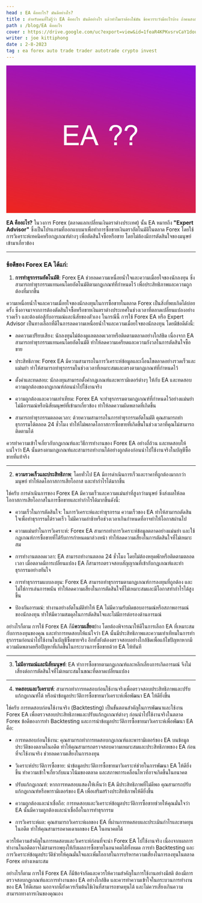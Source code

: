 ```yaml
---
head : EA คืออะไร? มันดีอย่างไร?
title : สำหรับคนที่ไม่รู้ว่า EA คืออะไร มันดีอย่างไร แล้วทำไมเราต้องใช่มัน ข้อควรระวังมีอะไรบ้าง ถ้าคนสงสัย บทความนี้มีคำตอบเข้าไปอ่านเลย
path : /blog/EA คืออะไร
cover : https://drive.google.com/uc?export=view&id=1feaR4KPKvsrvCaY1douH6XPiIobbMe2j
writer : joe kittiphong
date : 2-8-2023
tag : ea forex auto trade trader autotrade crypto invest
---
```


![](../content-image/what%20is%20EA.jpg)


**EA คืออะไร?** ในวงการ Forex (ตลาดแลกเปลี่ยนเงินตราต่างประเทศ) นั้น EA หมายถึง **"Expert Advisor"** ซึ่งเป็นโปรแกรมที่ออกแบบมาเพื่อทำการซื้อขายเงินตราอัตโนมัติในตลาด Forex โดยใช้การวิเคราะห์เทคนิคหรือกฎเกณฑ์ต่างๆ เพื่อตัดสินใจซื้อหรือขาย โดยไม่ต้องมีการตัดสินใจของมนุษย์เข้ามาเกี่ยวข้อง

---

### ข้อดีของ Forex EA ได้แก่:

1. **การทำธุรกรรมอัตโนมัติ**: Forex EA ช่วยลดความเหนื่อยน้ำใจและความเมื่อยใจของนักลงทุน ซึ่งสามารถทำธุรกรรมแทนคนโดยอัตโนมัติตามกฎเกณฑ์ที่กำหนดไว้ เพื่อประสิทธิภาพและความถูกต้องที่มากขึ้น

ความเหนื่อยน้ำใจและความเมื่อยใจของนักลงทุนในการซื้อขายในตลาด Forex เป็นสิ่งที่พบเกิดได้บ่อยครั้ง ซึ่งอาจมาจากการต้องตัดสินใจซื้อหรือขายเงินตราต่างประเทศในช่วงเวลาที่ตลาดเปลี่ยนแปลงอย่างรวดเร็ว และต้องต่อสู้กับอารมณ์และนิสัยของตัวเอง ในกรณีนี้ การใช้ Forex EA หรือ Expert Advisor เป็นทางเลือกที่ดีในการลดความเหนื่อยน้ำใจและความเมื่อยใจของนักลงทุน โดยมีข้อดีดังนี้:

- ลดความเปรียบเสียง: นักลงทุนไม่ต้องดูแลตลอดเวลาหรือติดตามตลาดอย่างใกล้ชิด เนื่องจาก EA สามารถทำธุรกรรมแทนคนโดยอัตโนมัติ ทำให้ลดความเครียดและความกังวลในการตัดสินใจซื้อขาย

- ประสิทธิภาพ: Forex EA มีความสามารถในการวิเคราะห์ข้อมูลและเงื่อนไขตลาดอย่างรวดเร็วและแม่นยำ ทำให้สามารถทำธุรกรรมในช่วงเวลาที่เหมาะสมและตรงตามกฎเกณฑ์ที่กำหนดไว้

- ตั้งค่าและทดสอบ: นักลงทุนสามารถตั้งค่ากฎเกณฑ์และพารามิเตอร์ต่างๆ ให้กับ EA และทดสอบความถูกต้องของกฎเกณฑ์ก่อนนำไปใช้งานจริง

- ความถูกต้องและความเท่าเทียม: Forex EA จะทำธุรกรรมตามกฎเกณฑ์ที่กำหนดไว้อย่างแม่นยำ ไม่มีอารมณ์หรือนิสัยมนุษย์ที่เข้ามาเกี่ยวข้อง ทำให้ลดความผิดพลาดที่เกิดขึ้น

- สามารถทำธุรกรรมตลอดเวลา: ด้วยความสามารถในการทำธุรกรรมอัตโนมัติ คุณสามารถทำธุรกรรมได้ตลอด 24 ชั่วโมง ทำให้ไม่พลาดโอกาสการซื้อขายที่เกิดขึ้นในช่วงเวลาที่คุณไม่สามารถติดตามได้

ควรทำความเข้าใจเกี่ยวกับกฎเกณฑ์และวิธีการทำงานของ Forex EA อย่างถี่ถ้วน และทดสอบให้แน่ใจว่า EA นั้นตรงตามกฎเกณฑ์และสามารถทำงานได้อย่างถูกต้องก่อนนำไปใช้งานจริงในบัญชีซื้อขายที่แท้จริง

---

2. **ความรวดเร็วและประสิทธิภาพ**: โดยทั่วไป EA มีการดำเนินการเร็วและราคาที่ถูกต้องมากกว่ามนุษย์ ทำให้ลดโอกาสการเสียโอกาส และทำกำไรได้มากขึ้น

ใช่ครับ การดำเนินการของ Forex EA มีความเร็วและความแม่นยำที่สูงกว่ามนุษย์ ซึ่งส่งผลให้ลดโอกาสการเสียโอกาสในการซื้อขายและทำกำไรได้มากขึ้นดังนี้:

- ความเร็วในการตัดสินใจ: ในการวิเคราะห์และทำธุรกรรม ความเร็วของ EA ทำให้สามารถตัดสินใจเพื่อทำธุรกรรมได้รวดเร็ว ไม่มีความล่าช้าหรือช่วงเวลาเกินกำหนดที่อาจทำให้โอกาสผ่านไป

- ความแม่นยำในการวิเคราะห์: Forex EA สามารถทำการวิเคราะห์ข้อมูลตลาดอย่างแม่นยำ และใช้กฎเกณฑ์การซื้อขายที่ได้รับการกำหนดมาล่วงหน้า ทำให้ลดความเสี่ยงในการตัดสินใจที่ไม่เหมาะสม

- การทำงานตลอดเวลา: EA สามารถทำงานตลอด 24 ชั่วโมง โดยไม่ต้องหยุดพักหรือติดตามตลอดเวลา เมื่อตลาดมีการเปลี่ยนแปลง EA ก็สามารถตรวจสอบสัญญาณที่เข้ากับกฎเกณฑ์และทำธุรกรรมอย่างทันใจ

- การทำธุรกรรมแบบลงทุน: Forex EA สามารถทำธุรกรรมตามกฎเกณฑ์การลงทุนที่ถูกต้อง และไม่ใช่การเล่นการพนัน ทำให้ลดความเสี่ยงในการตัดสินใจที่ไม่เหมาะสมและมีโอกาสทำกำไรได้สูงขึ้น

- ป้องกันอารมณ์: ทำงานอย่างอัตโนมัติทำให้ EA ไม่มีความรับผิดชอบอารมณ์หรือสภาพอารมณ์ของนักลงทุน ทำให้มีความสมดุลในการตัดสินใจและไม่มีการต่อรองด้านอารมณ์

อย่างไรก็ตาม การใช้ Forex EA ก็มี**ความเสี่ยง**บ้าง โดยต้องพิจารณาให้ดีในการเลือก EA ที่เหมาะสมกับการลงทุนของคุณ และทำการทดสอบให้แน่ใจว่า EA นั้นมีประสิทธิภาพและความเท่าเทียมในการทำธุรกรรมก่อนนำไปใช้งานในบัญชีซื้อขายจริง อีกทั้งยังต้องตรวจสอบอย่างใกล้ชิดเพื่อแก้ไขปัญหาหากมีความผิดพลาดหรือปัญหาที่เกิดขึ้นในกระบวนการซื้อขายด้วย EA ให้ทันที

---

3. **ไม่มีอารมณ์และนิสัยมนุษย์**: EA ทำการซื้อขายตามกฎเกณฑ์และหลีกเลี่ยงการเกิดอารมณ์ จึงไม่เสี่ยงต่อการตัดสินใจที่ไม่เหมาะสมในขณะที่ตลาดเปลี่ยนแปลง

---

4. **ทดสอบและวิเคราะห์**: สามารถทำการทดสอบก่อนใช้งานจริงเพื่อตรวจสอบประสิทธิภาพและปรับแก้กฎเกณฑ์ได้ หรือนำข้อมูลประวัติการซื้อขายมาวิเคราะห์เพื่อพัฒนา EA ให้ดียิ่งขึ้น

ใช่ครับ การทดสอบก่อนใช้งานจริง (Backtesting) เป็นขั้นตอนสำคัญในการพัฒนาและใช้งาน Forex EA เพื่อตรวจสอบประสิทธิภาพและปรับแก้กฎเกณฑ์ต่างๆ ก่อนนำไปใช้งานจริงในตลาด Forex ข้อดีของการทำ Backtesting และการนำข้อมูลประวัติการซื้อขายมาวิเคราะห์เพื่อพัฒนา EA คือ:

- การทดสอบก่อนใช้งาน: คุณสามารถทำการทดสอบกฎเกณฑ์และพารามิเตอร์ของ EA บนข้อมูลประวัติของตลาดในอดีต ทำให้คุณสามารถตรวจสอบความเหมาะสมและประสิทธิภาพของ EA ก่อนที่จะใช้งานจริง ช่วยลดความเสี่ยงในการลงทุน

- วิเคราะห์ประวัติการซื้อขาย: นำข้อมูลประวัติการซื้อขายมาวิเคราะห์ช่วยในการพัฒนา EA ให้ดียิ่งขึ้น ทำความเข้าใจเกี่ยวกับแนวโน้มของตลาด และสภาพการเคลื่อนไหวที่อาจเกิดขึ้นในอนาคต

- ปรับแก้กฎเกณฑ์: หากการทดสอบแสดงให้เห็นว่า EA มีประสิทธิภาพที่ไม่ดีพอ คุณสามารถปรับแก้กฎเกณฑ์หรือพารามิเตอร์ของ EA เพื่อเสริมสร้างประสิทธิภาพให้ดียิ่งขึ้น

- ความถูกต้องและน่าเชื่อถือ: การทดสอบและวิเคราะห์ข้อมูลประวัติการซื้อขายช่วยให้คุณมั่นใจว่า EA นั้นมีความถูกต้องและน่าเชื่อถือในการทำธุรกรรม

- การวิเคราะห์ผล: คุณสามารถวิเคราะห์ผลของ EA ที่ผ่านการทดสอบและประเมินกำไรและขาดทุนในอดีต ทำให้คุณสามารถคาดเดาผลของ EA ในอนาคตได้

ควรให้ความสำคัญในการทดสอบและวิเคราะห์ก่อนที่จะนำ Forex EA ไปใช้งานจริง เนื่องจากผลการทำงานในอดีตอาจไม่สามารถพยุงให้กับผลการซื้อขายในอนาคตได้ทั้งหมด การทำ Backtesting และการวิเคราะห์ข้อมูลประวัติช่วยให้คุณมั่นใจและเพิ่มโอกาสในการบริหารความเสี่ยงในการลงทุนในตลาด Forex อย่างเหมาะสม


อย่างไรก็ตาม การใช้ Forex EA ก็มีข้อจำกัดและควรให้ความสำคัญในการใช้งานอย่างมีสติ ต้องมีการตรวจสอบกฎเกณฑ์และการทำงานของ EA อย่างใกล้ชิด และควรทำความเข้าใจในกระบวนการทำงานของ EA ให้ดีเสมอ นอกจากนี้ยังควรเริ่มต้นใช้เงินที่สามารถขาดทุนได้ และไม่ควรเสี่ยงเกินความสามารถทางการเงินของคุณเอง



